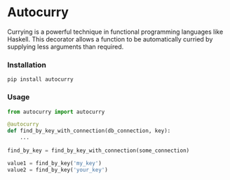Autocurry
=========

Currying is a powerful technique in functional programming languages like Haskell. This decorator allows a function to be automatically curried by supplying less arguments than required.

### Installation
```
pip install autocurry
```

### Usage
```python
from autocurry import autocurry

@autocurry
def find_by_key_with_connection(db_connection, key):
    ...
    
find_by_key = find_by_key_with_connection(some_connection)

value1 = find_by_key('my_key')
value2 = find_by_key('your_key')
```
